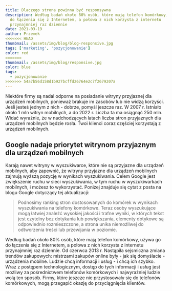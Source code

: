 ```yaml
---
title: Dlaczego strona powinna być responsywna
description: Według badań około 80% osób, które mają telefon komórkowy, używa go
  do łączenia się z Internetem, a połowa z nich korzysta z internetu
  przynajmniej raz dziennie
date: 2021-03-19
author: Przemek
<<<<<<< HEAD
thumbnail: /assets/img/blog/blog-responsive.jpg
tags: ['marketing', 'pozycjonowanie']
color: red
=======
thumbnail: /assets/img/blog/responsive.jpg
color: blue
tags:
  - pozycjonowanie
>>>>>>> 54a7b56d158d1b927bcffd26764e2c7f2679207a
---
```


Niektóre firmy są nadal odporne na posiadanie witryny przyjaznej dla urządzeń mobilnych, ponieważ brakuje im zasobów lub nie widzą korzyści. Jeśli jesteś jednym z nich - dobrze, pomyśl jeszcze raz. W 2007 r. Istniało około 1 mln witryn mobilnych, a do 2022 r. Liczba ta ma osiągnąć 250 mln. Widać wyraźnie, że w nadchodzących latach liczba stron przyjaznych dla urządzeń mobilnych będzie rosła.
Twoi klienci coraz częściej korzystają z urządzeń mobilnych.

## Google nadaje priorytet witrynom przyjaznym dla urządzeń mobilnych

Karają nawet witryny w wyszukiwarce, które nie są przyjazne dla urządzeń mobilnych, aby zapewnić, że witryny przyjazne dla urządzeń mobilnych zajmują wyższą pozycję w wynikach wyszukiwania. Celem Google jest zwiększenie ruchu w sieci wyszukiwania, w tym ruchu w wyszukiwarkach mobilnych, i możesz to wykorzystać. Poniżej znajduje się cytat z posta na blogu Google dotyczący tej aktualizacji:

> Podnosimy ranking stron dostosowanych do komórek w wynikach wyszukiwania na telefony komórkowe. Teraz osoby wyszukujące mogą łatwiej znaleźć wysokiej jakości i trafne wyniki, w których tekst jest czytelny bez dotykania lub powiększania, elementy dotykowe są odpowiednio rozmieszczone, a strona unika niemożliwej do odtworzenia treści lub przewijania w poziomie.

Według badań około 80% osób, które mają telefon komórkowy, używa go do łączenia się z Internetem, a połowa z nich korzysta z internetu przynajmniej raz dziennie. Od czerwca 2013 r. Nastąpiła sejsmiczna zmiana trendów zakupowych: mistrzami zakupów online były - jak się domyślacie - urządzenia mobilne. Ludzie chcą informacji i usług - i chcą ich szybko. Wraz z postępem technologicznym, dostęp do tych informacji i usług jest możliwy za pośrednictwem telefonów komórkowych i najwyraźniej ludzie wolą ten sposób. Firmy, które jeszcze nie przystosowały się do telefonów komórkowych, mogą przegapić okazję do przyciągnięcia klientów.